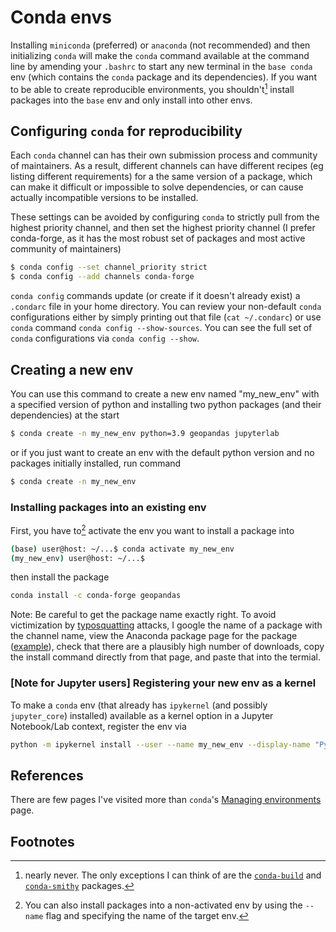 # Conda envs

Installing `miniconda` (preferred) or `anaconda` (not recommended) and then initializing `conda` will make the `conda` command available at the command line by amending your `.bashrc` to start any new terminal in the `base conda` env (which contains the `conda` package and its dependencies). If you want to be able to create reproducible environments, you shouldn't[^0] install packages into the `base` env and only install into other envs.

## Configuring `conda` for reproducibility

Each `conda` channel can has their own submission process and community of maintainers. As a result, different channels can have different recipes (eg listing different requirements) for a the same version of a package, which can make it difficult or impossible to solve dependencies, or can cause actually incompatible versions to be installed.

These settings can be avoided by configuring `conda` to strictly pull from the highest priority channel, and then set the highest priority channel (I prefer conda-forge, as it has the most robust set of packages and most active community of maintainers)

```bash
$ conda config --set channel_priority strict
$ conda config --add channels conda-forge
```

`conda config` commands update (or create if it doesn't already exist) a `.condarc` file in your home directory. You can review your non-default `conda` configurations either by simply printing out that file (`cat ~/.condarc`) or use `conda` command `conda config --show-sources`. You can see the full set of `conda` configurations via `conda config --show`.

## Creating a new env

You can use this command to create a new env named "my_new_env" with a specified version of python and installing two python packages (and their dependencies) at the start

```bash
$ conda create -n my_new_env python=3.9 geopandas jupyterlab
```

or if you just want to create an env with the default python version and no packages initially installed, run command

```bash
$ conda create -n my_new_env
```

### Installing packages into an existing env

First, you have to[^1] activate the env you want to install a package into

```bash
(base) user@host: ~/...$ conda activate my_new_env
(my_new_env) user@host: ~/...$
```

then install the package

```bash
conda install -c conda-forge geopandas
```

Note: Be careful to get the package name exactly right. To avoid victimization by [typosquatting](https://en.wikipedia.org/wiki/Typosquatting) attacks, I google the name of a package with the channel name, view the Anaconda package page for the package ([example](https://anaconda.org/conda-forge/geopandas)), check that there are a plausibly high number of downloads, copy the install command directly from that page, and paste that into the termial.


### [Note for Jupyter users] Registering your new env as a kernel

To make a `conda` env (that already has `ipykernel` (and possibly `jupyter_core`) installed) available as a kernel option in a Jupyter Notebook/Lab context, register the env via

```bash
python -m ipykernel install --user --name my_new_env --display-name "Python (my_new_env)"
```

## References

There are few pages I've visited more than `conda`'s [Managing environments](https://docs.conda.io/projects/conda/en/latest/user-guide/tasks/manage-environments.html) page.

## Footnotes

[^0]: nearly never. The only exceptions I can think of are the [`conda-build`](https://docs.conda.io/projects/conda-build/en/latest/install-conda-build.html) and [`conda-smithy`](https://github.com/conda-forge/conda-smithy#installation) packages.
[^1]: You can also install packages into a non-activated env by using the `--name` flag and specifying the name of the target env.